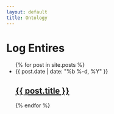 ```yaml
---
layout: default
title: Ontology
---
```

<div>
<h1>Log Entires</h1>

<ul>{% for post in site.posts %}
<li><span>{{ post.date | date: "%b %-d, %Y" }}</span>
  <h2>
  <a href="{{ post.url | prepend: site.baseurl }}">
  {{ post.title }}
  </a>
  </h2>
</li>
{% endfor %}</ul>
<!--  <p>subscribe <a href="{{ "/feed.xml" | prepend: site.baseurl }}">via RSS</a></p>-->
</div>
